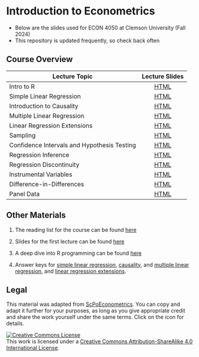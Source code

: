 # Introduction to Econometrics

* Below are the slides used for ECON 4050 at Clemson University (Fall 2024)
* This repository is updated frequently, so check back often

## Course Overview

| Lecture Topic | Lecture Slides |
|---------|:----:|
| Intro to R | [HTML](https://raw.githack.com/adamsoliman/IntroEconometrics/master/chapter_intro/chapter_intro.html) |  
| Simple Linear Regression | [HTML](https://raw.githack.com/adamsoliman/IntroEconometrics/master/chapter_slr/chapter_slr.html) |
| Introduction to Causality | [HTML](https://raw.githack.com/adamsoliman/IntroEconometrics/master/chapter_causality/chapter_causality.html) |
| Multiple Linear Regression | [HTML](https://raw.githack.com/adamsoliman/IntroEconometrics/master/chapter_mlr/chapter_mlr.html) |
| Linear Regression Extensions | [HTML](https://raw.githack.com/adamsoliman/IntroEconometrics/master/chapter_regext/chapter_regext.html) |
| Sampling | [HTML](https://raw.githack.com/adamsoliman/IntroEconometrics/master/chapter_sampling/chapter_sampling.html) | 
| Confidence Intervals and Hypothesis Testing | [HTML](https://raw.githack.com/adamsoliman/IntroEconometrics/master/chapter_ci_hyptest/chapter_ci_hyptest.html) |
| Regression Inference | [HTML](https://raw.githack.com/adamsoliman/IntroEconometrics/master/chapter_reginference/reg_inference.html) |
| Regression Discontinuity | [HTML](https://raw.githack.com/adamsoliman/IntroEconometrics/master/chapter-RDD/RDD.html) | 
| Instrumental Variables | [HTML](https://raw.githack.com/adamsoliman/IntroEconometrics/master/chapter_IV/04-IV.html) |
| Difference-in-Differences | [HTML](https://raw.githack.com/adamsoliman/IntroEconometrics/master/chapter_did/chapter_did.html) | 
| Panel Data | [HTML](https://raw.githack.com/adamsoliman/IntroEconometrics/master/chapter_panel/06-panel.html) |

## Other Materials

1. The reading list for the course can be found [here](https://github.com/adamsoliman/IntroEconometrics/blob/master/readings.md)

1. Slides for the first lecture can be found [here](https://github.com/adamsoliman/IntroEconometrics/blob/master/Introduction%20Materials/Lecture_Intro_SolimanFall2024.pdf)

1. A deep dive into R programming can be found [here](https://raw.githack.com/adamsoliman/IntroEconometrics/master/chapter_tidy_programming/chapter_tidy.html)

1. Answer keys for [simple linear regression](https://raw.githack.com/adamsoliman/IntroEconometrics/master/chapter_slr/tasks/slr_tasks.html), [causality](https://raw.githack.com/adamsoliman/IntroEconometrics/master/chapter_causality/tasks/causality_tasks.html), and [multiple linear regression](https://raw.githack.com/adamsoliman/IntroEconometrics/master/chapter_mlr/tasks/mlr_tasks.html), and [linear regression extensions](https://raw.githack.com/adamsoliman/IntroEconometrics/master/chapter_regext/tasks/regext_tasks.html).

<!--  [sampling](https://raw.githack.com/adamsoliman/IntroEconometrics/master/chapter_sampling/tasks/sampling_tasks.html), and [regression inference](https://raw.githack.com/adamsoliman/IntroEconometrics/master/chapter_reginference/tasks/reginference_tasks.html). -->

## Legal

This material was adapted from [ScPoEconometrics](https://github.com/ScPoEcon/ScPoEconometrics). You can copy and adapt it further for your purposes, as long as you give appropriate credit and share the work yourself under the same terms. Click on the icon for details.

<a rel="license" href="http://creativecommons.org/licenses/by-sa/4.0/"><img alt="Creative Commons License" style="border-width:0" src="https://i.creativecommons.org/l/by-sa/4.0/88x31.png" /></a><br />This work is licensed under a <a rel="license" href="http://creativecommons.org/licenses/by-sa/4.0/">Creative Commons Attribution-ShareAlike 4.0 International License</a>.
